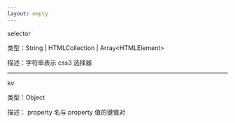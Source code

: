 ```yaml
---
layout: empty
---
```


selector

类型：String \| HTMLCollection \| Array\<HTMLElement\>

描述：字符串表示 css3 选择器

------------------------------

kv

类型：Object

描述： property 名与 property 值的键值对